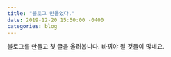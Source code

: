 ```yaml
---
title: "블로그 만들었다."
date: 2019-12-20 15:50:00 -0400
categories: blog
---
```

블로그를 만들고 첫 글을 올려봅니다.
바꿔야 될 것들이 많네요.
